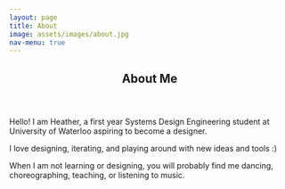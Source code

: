 ```yaml
---
layout: page
title: About
image: assets/images/about.jpg
nav-menu: true
---
```


<!-- Main -->
<div id="main" class="alt">

<!-- One -->
<section id="one">
	<div class="inner">
		<header class="major">
			<h1>About Me</h1>
		</header>

<!-- Content -->
<p><span class="image left"><img src="{% link assets/images/me.png %}" alt="" /></span>Hello! I am Heather, a first year Systems Design Engineering student at University of Waterloo aspiring to become a designer.</p>
		
<p>I love designing, iterating, and playing around with new ideas and tools :)</p>

<p>When I am not learning or designing, you will probably find me dancing, choreographing, teaching, or listening to music.</p>
